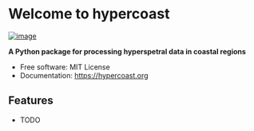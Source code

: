 # Welcome to hypercoast

[![image](https://img.shields.io/pypi/v/hypercoast.svg)](https://pypi.python.org/pypi/hypercoast)

**A Python package for processing hyperspetral data in coastal regions**

-   Free software: MIT License
-   Documentation: <https://hypercoast.org>

## Features

-   TODO
